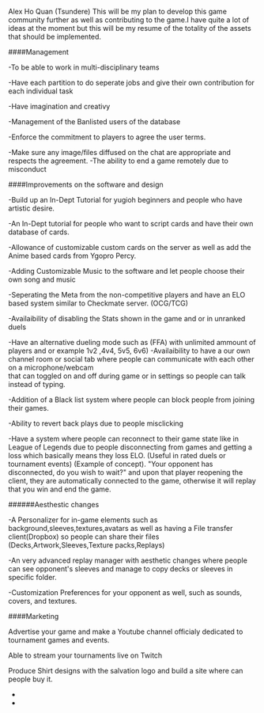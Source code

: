 Alex Ho Quan (Tsundere)
This will be my plan to develop this game community further as well as contributing to the game.I have quite a lot of ideas at the moment but this will be my resume of the totality of the assets that should be implemented.

####Management

-To be able to work in multi-disciplinary teams

-Have each partition to do seperate jobs and give their own contribution for each individual task

-Have imagination and creativy

-Management of the Banlisted users of the database

-Enforce the commitment to players to agree the user terms.

-Make sure any image/files diffused on the chat are appropriate and respects the agreement.
-The ability to end a game remotely due to misconduct

####Improvements on the software and design

-Build up an In-Dept Tutorial for yugioh beginners and people who have artistic desire.

-An In-Dept tutorial for people who want to script cards and have their own database of cards.

-Allowance of customizable custom cards on the server as well as add the Anime based cards from Ygopro Percy.

-Adding Customizable Music to the software and let people choose their own song and music

-Seperating the Meta from the non-competitive players and have an ELO based system similar to Checkmate server. (OCG/TCG)

-Availaibility of disabling the Stats shown in the game and or in unranked duels 

-Have an alternative dueling mode such as (FFA) with unlimited ammount of players and or example 1v2 ,4v4, 5v5, 6v6)
-Availaibility to have a our own channel room or social tab where people can communicate with each other on a microphone/webcam  
that can toggled on and off during game or in settings so people can talk instead of typing.

-Addition of a Black list system where people can block people from joining their games.

-Ability to revert back plays due to people misclicking

-Have a system where people can reconnect to their game state like in League of Legends due to people disconnecting from games 
and getting a loss which basically means they loss ELO.
(Useful in rated duels or tournament events) (Example of concept).
"Your opponent has disconnected, do you wish to wait?"
 and upon that player reopening the client, they are automatically connected to the game, otherwise it will replay that you win
 and end the game.

######Aesthestic changes

-A Personalizer for in-game elements such as background,sleeves,textures,avatars as well as having a File transfer client(Dropbox) so people can share their files
(Decks,Artwork,Sleeves,Texture packs,Replays)

-An very advanced replay manager with aesthetic changes where people can see opponent's sleeves and manage to copy decks or sleeves in specific folder.

-Customization Preferences for your opponent as well, such as sounds, covers, and textures.

####Marketing

Advertise your game and make a Youtube channel officialy dedicated to tournament games and events.

Able to stream your tournaments live on Twitch

Produce Shirt designs with the salvation logo and build a site where can people buy it.









-



-



